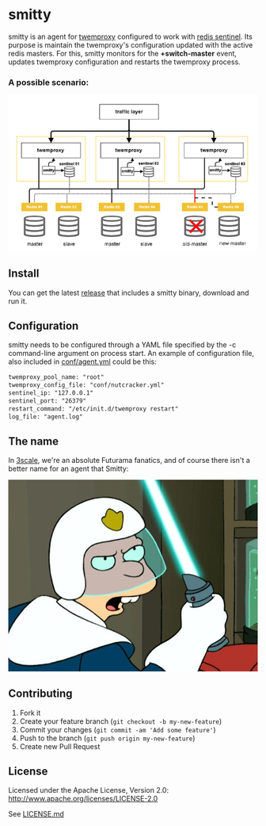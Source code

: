 # smitty

smitty is an agent for [twemproxy](https://github.com/twitter/twemproxy) configured to work with [redis
sentinel](http://redis.io/topics/sentinel). Its purpose is maintain the twemproxy's configuration
updated with the active redis masters. For this, smitty monitors for
the **+switch-master** event, updates twemproxy configuration and restarts
the twemproxy process.

### A possible scenario:

![Image](stack.png)

## Install

You can get the latest [release](https://github.com/areina/smitty/releases) that includes a smitty binary,
download and run it. 

## Configuration

smitty needs to be configured through a YAML file specified by the -c
command-line argument on process start. An example of configuration
file, also included in [conf/agent.yml](conf/agent.yml) could be this:

    twemproxy_pool_name: "root"
    twemproxy_config_file: "conf/nutcracker.yml"
    sentinel_ip: "127.0.0.1"
    sentinel_port: "26379"
    restart_command: "/etc/init.d/twemproxy restart"
    log_file: "agent.log"

## The name

In [3scale](http://3scale.net), we're an absolute Futurama fanatics,
and of course there isn't a better name for an agent that Smitty:

![Image](smitty.jpg)

## Contributing

1. Fork it
2. Create your feature branch (`git checkout -b my-new-feature`)
3. Commit your changes (`git commit -am 'Add some feature'`)
4. Push to the branch (`git push origin my-new-feature`)
5. Create new Pull Request

## License

Licensed under the Apache License, Version 2.0: http://www.apache.org/licenses/LICENSE-2.0

See [LICENSE.md](LICENSE)
